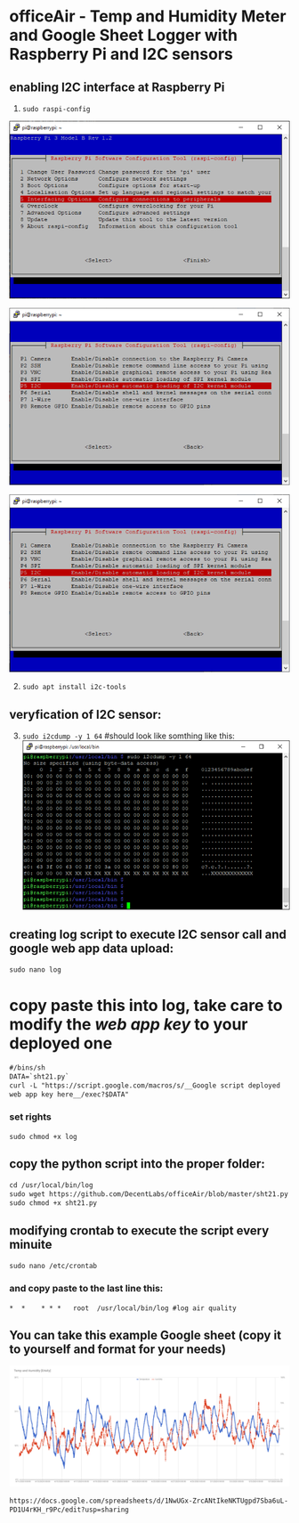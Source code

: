 # officeAir - Temp and Humidity Meter and Google Sheet Logger with Raspberry Pi and I2C sensors

## enabling I2C interface at Raspberry Pi
1. `sudo raspi-config`

![raspi-config](https://github.com/DecentLabs/officeAir/blob/master/example/1_raspi-config_intef_options.png)

![Interface Options](https://github.com/DecentLabs/officeAir/blob/master/example/2_raspi-config_intef_options_i2c.png)

![enable I2C](https://github.com/DecentLabs/officeAir/blob/master/example/2_raspi-config_intef_options_i2c.png)

2. `sudo apt install i2c-tools`

## veryfication of I2C sensor:
3. `sudo i2cdump -y 1 64`
#should look like somthing like this:
![I2C map](https://github.com/DecentLabs/officeAir/blob/master/example/4_i2cdump_map.png)


## creating log script to execute I2C sensor call and google web app data upload:
    sudo nano log
    
# copy paste this into log, take care to modify the _web app key_ to your deployed one
    #/bins/sh
    DATA=`sht21.py`
    curl -L "https://script.google.com/macros/s/__Google script deployed web app key here__/exec?$DATA"

### set rights
    sudo chmod +x log
    
 ## copy the python script into the proper folder:
    cd /usr/local/bin/log
    sudo wget https://github.com/DecentLabs/officeAir/blob/master/sht21.py
    sudo chmod +x sht21.py

## modifying crontab to execute the script every minuite
    sudo nano /etc/crontab

### and copy paste to the last line this:

    *  *    * * *   root  /usr/local/bin/log #log air quality
    
## You can take this example Google sheet (copy it to yourself and format for your needs)

![example chart](https://github.com/DecentLabs/officeAir/blob/master/example/5_balcony_temp_hum_chart.png)
    
    https://docs.google.com/spreadsheets/d/1NwUGx-ZrcANtIkeNKTUgpd7Sba6uL-PD1U4rKH_r9Pc/edit?usp=sharing

    
    
